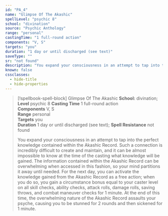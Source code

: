 ```yaml
---
id: "PA_4"
name: "Glimpse Of The Akashic"
spellLevel: "psychic 8"
school: "divination"
source: "Psychic Anthology"
range: "personal"
castingTime: "1 full-round action"
components: "V, S"
targets: "you"
duration: "1 day or until discharged (see text)"
saveType: ""
sr: "not found"
description: "You expand your consciousness in an attempt to tap into the perfect knowledge contained within the Akashic Record. Such a connection is incredibly difficult to create and maintain, and it can be almost impossible to know at the time of the casting what knowledge will be gained. The information contained within the Akashic Record can be overwhelming when accessed in this fashion, so your mind partitions it away until needed. For the next day, you can activate the knowledge gained from the Akashic Record as a free action; when you do so, you gain a circumstance bonus equal to your caster level on all skill checks, ability checks, attack rolls, damage rolls, saving throws, and combat maneuver checks for 1 minute. At the end of this time, the overwhelming nature of the Akashic Record assaults your psyche, causing you to be stunned for 2 rounds and then sickened for 1 minute."
known: false
cssclasses:
  - hide-title
  - hide-properties
---
```


> [!spellbook-spell-block] Glimpse Of The Akashic
> **School:** divination; **Level** psychic 8
> **Casting Time** 1 full-round action  
> **Components** V, S  
> **Range** personal  
> **Targets** you  
> **Duration** 1 day or until discharged (see text); **Spell Resistance** not found
> 
> You expand your consciousness in an attempt to tap into the perfect knowledge contained within the Akashic Record. Such a connection is incredibly difficult to create and maintain, and it can be almost impossible to know at the time of the casting what knowledge will be gained. The information contained within the Akashic Record can be overwhelming when accessed in this fashion, so your mind partitions it away until needed. For the next day, you can activate the knowledge gained from the Akashic Record as a free action; when you do so, you gain a circumstance bonus equal to your caster level on all skill checks, ability checks, attack rolls, damage rolls, saving throws, and combat maneuver checks for 1 minute. At the end of this time, the overwhelming nature of the Akashic Record assaults your psyche, causing you to be stunned for 2 rounds and then sickened for 1 minute.